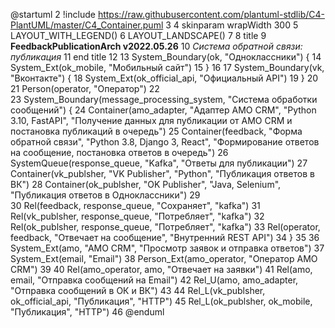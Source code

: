 @startuml
2 !include https://raw.githubusercontent.com/plantuml-stdlib/C4-PlantUML/master/C4_Container.puml
3
4 skinparam wrapWidth 300
5 LAYOUT_WITH_LEGEND()
6 LAYOUT_LANDSCAPE()
7
8 title
9   <b>FeedbackPublicationArch v2022.05.26</b>
10  <i>Система обратной связи: публикация</i>
11 end title
12
13 System_Boundary(ok, "Одноклассники") {
14   System_Ext(ok_mobile, "Мобильный сайт")
15 }
16
17 System_Boundary(vk, "Вконтакте") {
18   System_Ext(ok_official_api, "Официальный API")
19 }
20
21 Person(operator, "Оператор")
22   
23 System_Boundary(message_processing_system, "Система обработки сообщений") {
24  Container(amo_adapter, "Адаптер AMO CRM", "Python 3.10, FastAPI", "Получение данных для публикации от AMO CRM и постановка публикаций в очередь")
25  Container(feedback, "Форма обратной связи", "Python 3.8, Django 3, React", "Формирование ответов на сообщение, постановка ответов в очередь")
26  SystemQueue(response_queue, "Kafka", "Ответы для публикации")
27  Container(vk_publsher, "VK Publisher", "Python", "Публикация ответов в ВК")
28  Container(ok_publsher, "OK Publisher", "Java, Selenium", "Публикация ответов в Одноклассники")
29  
30  Rel(feedback, response_queue, "Сохраняет", "kafka")
31  Rel(vk_publsher, response_queue, "Потребляет", "kafka")
32  Rel(ok_publsher, response_queue, "Потребляет", "kafka")
33  Rel(operator, feedback, "Отвечает на сообщение", "Внутренний REST API")
34 }
35
36 System_Ext(amo, "AMO CRM", "Просмотр заявок и отправка ответов")
37 System_Ext(email, "Email")
38 Person_Ext(amo_operator, "Оператор AMO CRM")
39
40 Rel(amo_operator, amo, "Отвечает на заявки")
41 Rel(amo, email, "Отправка сообщений на Email")
42 Rel_U(amo, amo_adapter, "Отправка сообщений в ОК и ВК")
43
44 Rel_L(vk_publsher, ok_official_api, "Публикация", "HTTP")
45 Rel_L(ok_publsher, ok_mobile, "Публикация", "HTTP")
46 @enduml

